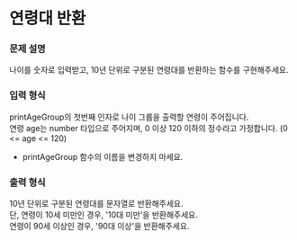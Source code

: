  # 연령대 반환
  ### 문제 설명
  나이를 숫자로 입력받고, 10년 단위로 구분된 연령대를 반환하는 함수를 구현해주세요.

  ### 입력 형식
  printAgeGroup의 첫번째 인자로 나이 그룹을 출력할 연령이 주어집니다.  
  연령 age는 number 타입으로 주어지며, 0 이상 120 이하의 정수라고 가정합니다. (0 <= age <= 120)  
  * printAgeGroup 함수의 이름을 변경하지 마세요.

  ### 출력 형식
  10년 단위로 구분된 연령대를 문자열로 반환해주세요.  
  단, 연령이 10세 미만인 경우, '10대 미만'을 반환해주세요.  
  연령이 90세 이상인 경우, '90대 이상'을 반환해주세요.